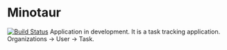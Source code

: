 # Minotaur
[![Build Status](https://travis-ci.com/RyanDarkYV/Minotaur.svg?token=ku4s8kDTipyn9ydHG4xv&branch=master)](https://travis-ci.com/RyanDarkYV/Minotaur)
Application in development.
It is a task tracking application.
Organizations -> User -> Task.
